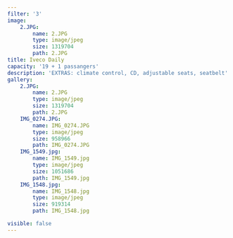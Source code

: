 ```yaml
---
filter: '3'
image:
    2.JPG:
        name: 2.JPG
        type: image/jpeg
        size: 1319704
        path: 2.JPG
title: Iveco Daily
capacity: '19 + 1 passangers'
description: 'EXTRAS: climate control, CD, adjustable seats, seatbelt'
gallery:
    2.JPG:
        name: 2.JPG
        type: image/jpeg
        size: 1319704
        path: 2.JPG
    IMG_0274.JPG:
        name: IMG_0274.JPG
        type: image/jpeg
        size: 958966
        path: IMG_0274.JPG
    IMG_1549.jpg:
        name: IMG_1549.jpg
        type: image/jpeg
        size: 1051686
        path: IMG_1549.jpg
    IMG_1548.jpg:
        name: IMG_1548.jpg
        type: image/jpeg
        size: 919314
        path: IMG_1548.jpg

visible: false
---
```

